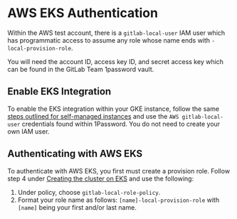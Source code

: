 # AWS EKS Authentication

Within the AWS test account, there is a `gitlab-local-user` IAM user which has
programmatic access to assume any role whose name ends with `-local-provision-role`.

You will need the account ID, access key ID, and secret access key which can be
found in the GitLab Team 1password vault.

## Enable EKS Integration

To enable the EKS integration within your GKE instance, follow the same [steps
outlined for self-managed instances](https://docs.gitlab.com/ee/user/project/clusters/add_remove_clusters.html#additional-requirements-for-self-managed-instances) and use the
`AWS gitlab-local-user` credentials found within 1Password. You do not need
to create your own IAM user.

## Authenticating with AWS EKS

To authenticate with AWS EKS, you first must create a provision role. Follow step 4 under
[Creating the cluster on EKS](https://docs.gitlab.com/ee/user/project/clusters/add_remove_clusters.html#creating-the-cluster-on-eks)
and use the following:

1. Under policy, choose `gitlab-local-role-policy`.
1. Format your role name as follows: `[name]-local-provision-role` with `[name]` being
your first and/or last name.
